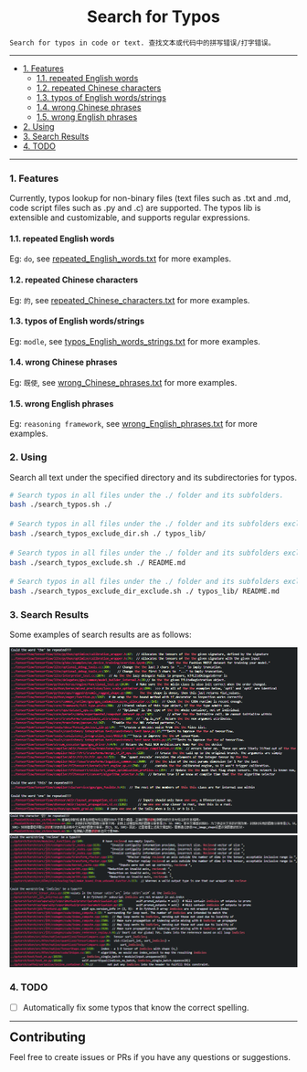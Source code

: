 <!--
 * @Author: Shuangchi He / Yulv
 * @Email: yulvchi@qq.com
 * @Date: 2022-04-10 23:50:20
 * @Motto: Entities should not be multiplied unnecessarily.
 * @LastEditors: Shuangchi He
 * @LastEditTime: 2022-06-02 00:26:16
 * @FilePath: /Search-for-Typos/README.md
 * @Description: Search for typos in code or text.
 * Repository: https://github.com/Yulv-git/Search-for-Typos
-->

<h1><center> Search for Typos </h1></center>

    Search for typos in code or text. 查找文本或代码中的拼写错误/打字错误。

---

- [1. Features](#1-features)
  - [1.1. repeated English words](#11-repeated-english-words)
  - [1.2. repeated Chinese characters](#12-repeated-chinese-characters)
  - [1.3. typos of English words/strings](#13-typos-of-english-wordsstrings)
  - [1.4. wrong Chinese phrases](#14-wrong-chinese-phrases)
  - [1.5. wrong English phrases](#15-wrong-english-phrases)
- [2. Using](#2-using)
- [3. Search Results](#3-search-results)
- [4. TODO](#4-todo)

---

### 1. Features

Currently, typos lookup for non-binary files (text files such as .txt and .md, code script files such as .py and .c) are supported. The typos lib is extensible and customizable, and supports regular expressions.

#### 1.1. repeated English words

Eg: `do`, see [repeated_English_words.txt](./typos_lib/repeated_English_words.txt) for more examples.

#### 1.2. repeated Chinese characters

Eg: `的`, see [repeated_Chinese_characters.txt](./typos_lib/repeated_Chinese_characters.txt) for more examples.

#### 1.3. typos of English words/strings

Eg: `modle`, see [typos_English_words_strings.txt](./typos_lib/typos_English_words_strings.txt) for more examples.

#### 1.4. wrong Chinese phrases

Eg: `既使`, see [wrong_Chinese_phrases.txt](./typos_lib/wrong_Chinese_phrases.txt) for more examples.

#### 1.5. wrong English phrases

Eg: `reasoning framework`, see [wrong_English_phrases.txt](./typos_lib/wrong_English_phrases.txt) for more examples.

### 2. Using

Search all text under the specified directory and its subdirectories for typos.

``` bash
# Search typos in all files under the ./ folder and its subfolders.
bash ./search_typos.sh ./

# Search typos in all files under the ./ folder and its subfolders exclude typos_lib folder.
bash ./search_typos_exclude_dir.sh ./ typos_lib/

# Search typos in all files under the ./ folder and its subfolders exclude README.md file.
bash ./search_typos_exclude.sh ./ README.md

# Search typos in all files under the ./ folder and its subfolders exclude typos_lib folder and README.md file.
bash ./search_typos_exclude_dir_exclude.sh ./ typos_lib/ README.md
```

### 3. Search Results

Some examples of search results are as follows:

![typos_show1](./typos_show/typos_show1.png)
![typos_show2](./typos_show/typos_show2.png)
![typos_show3](./typos_show/typos_show3.png)

### 4. TODO

- [ ] Automatically fix some typos that know the correct spelling.

---

<font size=4><b><big> Contributing </b></big></font>

Feel free to create issues or PRs if you have any questions or suggestions.

